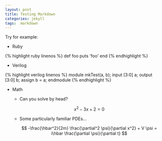 ```yaml
---
layout: post
title: Testing Markdown
categories: jekyll
tags:  markdown
---
```


Try for example:

* Ruby

{% highlight ruby linenos %}
def foo
  puts 'foo'
end
{% endhighlight %}

* Verilog

{% highlight verilog linenos %}
module mkTest(a, b);
  input  [3:0] a;
  output [3:0] b;
  assign b = a;
endmodule
{% endhighlight %}

* Math

  * Can you solve by head?

    $$ x^2 - 3 x + 2 = 0 $$

  * Some particularly familiar PDEs...
  
    $$ -\frac{\hbar^2}{2m} \frac{\partial^2 \psi}{\partial x^2} + V \psi = i\hbar \frac{\partial \psi}{\partial t} $$
